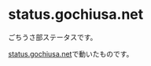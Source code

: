 status.gochiusa.net
===================

ごちうさ部ステータスです。

[status.gochiusa.net](http://status.gochiusa.net)で動いたものです。
